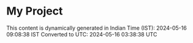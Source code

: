 # My Project

This content is dynamically generated in Indian Time (IST): 2024-05-16 09:08:38 IST
Converted to UTC: 2024-05-16 03:38:38 UTC
